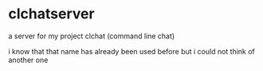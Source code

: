 # clchatserver
a server for my project clchat (command line chat)

i know that that name has already been used before but i could not think of another one

